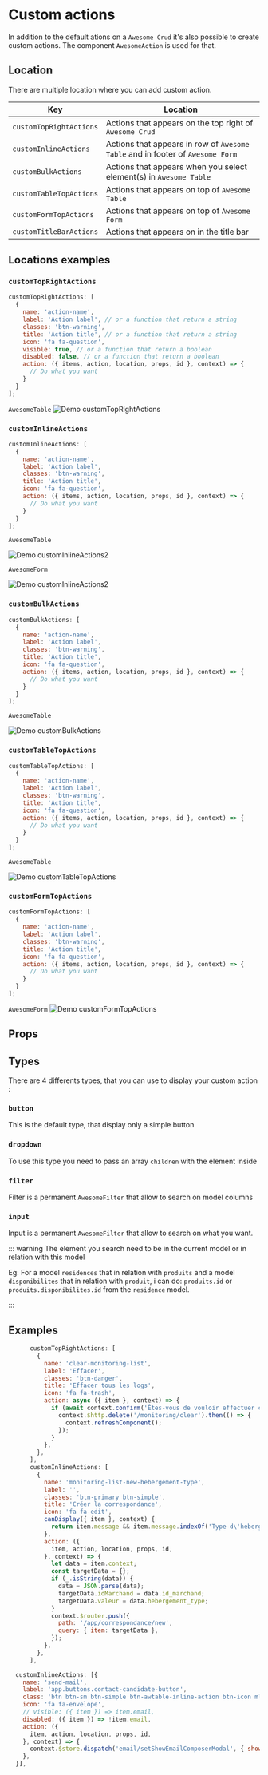 # Custom actions

In addition to the default ations on a `Awesome Crud` it's also possible to create custom actions.
The component `AwesomeAction` is used for that.

## Location

There are multiple location where you can add custom action.

| Key                     | Location                                                                       |
| ----------------------- | ------------------------------------------------------------------------------ |
| `customTopRightActions` | Actions that appears on the top right of `Awesome Crud`                        |
| `customInlineActions`   | Actions that appears in row of `Awesome Table` and in footer of `Awesome Form` |
| `customBulkActions`     | Actions that appears when you select element(s) in `Awesome Table`             |
| `customTableTopActions` | Actions that appears on top of `Awesome Table`                                 |
| `customFormTopActions`  | Actions that appears on top of `Awesome Form`                                  |
| `customTitleBarActions` | Actions that appears on in the title bar                                       |

## Locations examples

### `customTopRightActions`

```js
customTopRightActions: [
  {
    name: 'action-name',
    label: 'Action label', // or a function that return a string
    classes: 'btn-warning',
    title: 'Action title', // or a function that return a string
    icon: 'fa fa-question',
    visible: true, // or a function that return a boolean
    disabled: false, // or a function that return a boolean
    action: ({ items, action, location, props, id }, context) => {
      // Do what you want
    }
  }
];
```

`AwesomeTable`
![Demo customTopRightActions](./customs-actions-examples/customTopRightActions.png)

### `customInlineActions`

```js
customInlineActions: [
  {
    name: 'action-name',
    label: 'Action label',
    classes: 'btn-warning',
    title: 'Action title',
    icon: 'fa fa-question',
    action: ({ items, action, location, props, id }, context) => {
      // Do what you want
    }
  }
];
```

`AwesomeTable`

![Demo customInlineActions2](./customs-actions-examples/customInlineActions.png)

`AwesomeForm`

![Demo customInlineActions2](./customs-actions-examples/customInlineActions2.png)

### `customBulkActions`

```js
customBulkActions: [
  {
    name: 'action-name',
    label: 'Action label',
    classes: 'btn-warning',
    title: 'Action title',
    icon: 'fa fa-question',
    action: ({ items, action, location, props, id }, context) => {
      // Do what you want
    }
  }
];
```

`AwesomeTable`

![Demo customBulkActions](./customs-actions-examples/customBulkActions.png)

### `customTableTopActions`

```js
customTableTopActions: [
  {
    name: 'action-name',
    label: 'Action label',
    classes: 'btn-warning',
    title: 'Action title',
    icon: 'fa fa-question',
    action: ({ items, action, location, props, id }, context) => {
      // Do what you want
    }
  }
];
```

`AwesomeTable`

![Demo customTableTopActions](./customs-actions-examples/customTableTopActions.png)

### `customFormTopActions`

```js
customFormTopActions: [
  {
    name: 'action-name',
    label: 'Action label',
    classes: 'btn-warning',
    title: 'Action title',
    icon: 'fa fa-question',
    action: ({ items, action, location, props, id }, context) => {
      // Do what you want
    }
  }
];
```

`AwesomeForm`
![Demo customFormTopActions](./customs-actions-examples/customFormTopActions.png)

## Props

<ClientOnly>
<ComponentDoc component="AwesomeAction" />
</ClientOnly>

## Types

There are 4 differents types, that you can use to display your custom action :

### `button`

This is the default type, that display only a simple button

### `dropdown`

To use this type you need to pass an array `children` with the element inside

### `filter`

Filter is a permanent `AwesomeFilter` that allow to search on model columns

### `input`

Input is a permanent `AwesomeFilter` that allow to search on what you want.

::: warning
The element you search need to be in the current model or in relation with this model

Eg: For a model `residences` that in relation with `produits` and a model `disponibilites` that in relation with `produit`, i can do:
`produits.id` or `produits.disponibilites.id` from the `residence` model.

:::

## Examples

```javascript
      customTopRightActions: [
        {
          name: 'clear-monitoring-list',
          label: 'Effacer',
          classes: 'btn-danger',
          title: 'Effacer tous les logs',
          icon: 'fa fa-trash',
          action: async ({ item }, context) => {
            if (await context.confirm('Êtes-vous de vouloir effectuer cette action')) {
              context.$http.delete('/monitoring/clear').then(() => {
                context.refreshComponent();
              });
            }
          },
        },
      ],
      customInlineActions: [
        {
          name: 'monitoring-list-new-hebergement-type',
          label: '',
          classes: 'btn-primary btn-simple',
          title: 'Créer la correspondance',
          icon: 'fa fa-edit',
          canDisplay({ item }, context) {
            return item.message && item.message.indexOf('Type d\'hebergement') > -1;
          },
          action: ({
            item, action, location, props, id,
          }, context) => {
            let data = item.context;
            const targetData = {};
            if (_.isString(data)) {
              data = JSON.parse(data);
              targetData.idMarchand = data.id_marchand;
              targetData.valeur = data.hebergement_type;
            }
            context.$router.push({
              path: '/app/correspondance/new',
              query: { item: targetData },
            });
          },
        },
      ],

```

```javascript
  customInlineActions: [{
    name: 'send-mail',
    label: 'app.buttons.contact-candidate-button',
    class: 'btn btn-sm btn-simple btn-awtable-inline-action btn-icon ml-2',
    icon: 'fa fa-envelope',
    // visible: ({ item }) => item.email,
    disabled: ({ item }) => !item.email,
    action: ({
      item, action, location, props, id,
    }, context) => {
      context.$store.dispatch('email/setShowEmailComposerModal', { show: true, recipientAdress: item && item.email });
    },
  }],
```
